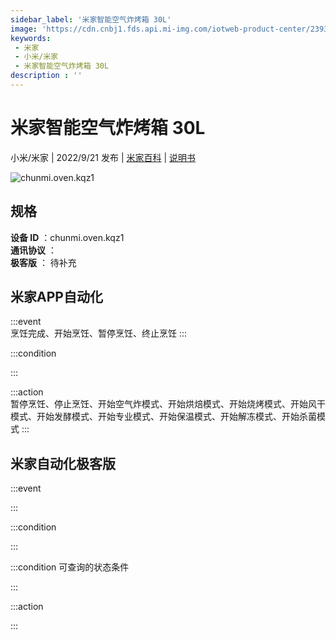 ```yaml
---
sidebar_label: '米家智能空气炸烤箱 30L'
image: 'https://cdn.cnbj1.fds.api.mi-img.com/iotweb-product-center/2393a342a2f169f5e1eb407d89f67af2_1655803749085.png?GalaxyAccessKeyId=AKVGLQWBOVIRQ3XLEW&Expires=9223372036854775807&Signature=UiKeHLwQvQ9ElOHi2d2OQzNKQbs='
keywords: 
 - 米家
 - 小米/米家
 - 米家智能空气炸烤箱 30L
description : ''
---
```

# 米家智能空气炸烤箱 30L

小米/米家 | 2022/9/21 发布 | [米家百科](https://home.mi.com/webapp/content/baike/product/index.html?model=chunmi.oven.kqz1) | [说明书](https://home.mi.com/views/introduction.html?model=chunmi.oven.kqz1&region=cn)

![chunmi.oven.kqz1](https://cdn.cnbj1.fds.api.mi-img.com/iotweb-product-center/2393a342a2f169f5e1eb407d89f67af2_1655803749085.png?GalaxyAccessKeyId=AKVGLQWBOVIRQ3XLEW&Expires=9223372036854775807&Signature=UiKeHLwQvQ9ElOHi2d2OQzNKQbs=)

## 规格  
> 
**设备 ID** ：chunmi.oven.kqz1  
**通讯协议** ：  
**极客版**  ： 待补充 


## 米家APP自动化  

:::event  
烹饪完成、开始烹饪、暂停烹饪、终止烹饪
:::

:::condition  

:::

:::action   
暂停烹饪、停止烹饪、开始空气炸模式、开始烘焙模式、开始烧烤模式、开始风干模式、开始发酵模式、开始专业模式、开始保温模式、开始解冻模式、开始杀菌模式
:::

## 米家自动化极客版  

:::event  

:::

:::condition  

:::

:::condition 可查询的状态条件  

:::

:::action  

:::

        
